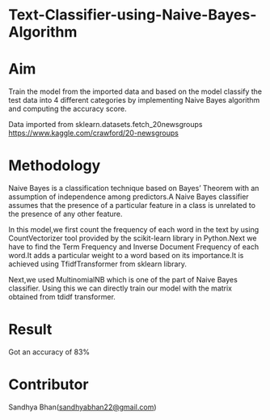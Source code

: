 # Text-Classifier-using-Naive-Bayes-Algorithm
# Aim
Train the model from the imported data and based on the model classify the test data into 4 different categories by implementing Naive Bayes algorithm and computing the accuracy score.

Data imported from sklearn.datasets.fetch_20newsgroups
https://www.kaggle.com/crawford/20-newsgroups

# Methodology
Naive Bayes is a classification technique based on Bayes’ Theorem with an assumption of independence among predictors.A Naive Bayes classifier assumes that the presence of a particular feature in a class is unrelated to the presence of any other feature.


In this model,we first count the frequency of each word in the text by using CountVectorizer tool provided by the scikit-learn library in Python.Next we have to find the Term Frequency and Inverse Document Frequency of each word.It adds a particular weight to a word based on its importance.It is achieved using TfidfTransformer from sklearn library.

Next,we used MultinomialNB which is one of the part of Naive Bayes classifier. Using this we can directly train our model with the matrix obtained from tdidf transformer.

# Result
Got an accuracy of 83%

# Contributor
Sandhya Bhan(sandhyabhan22@gmail.com)




